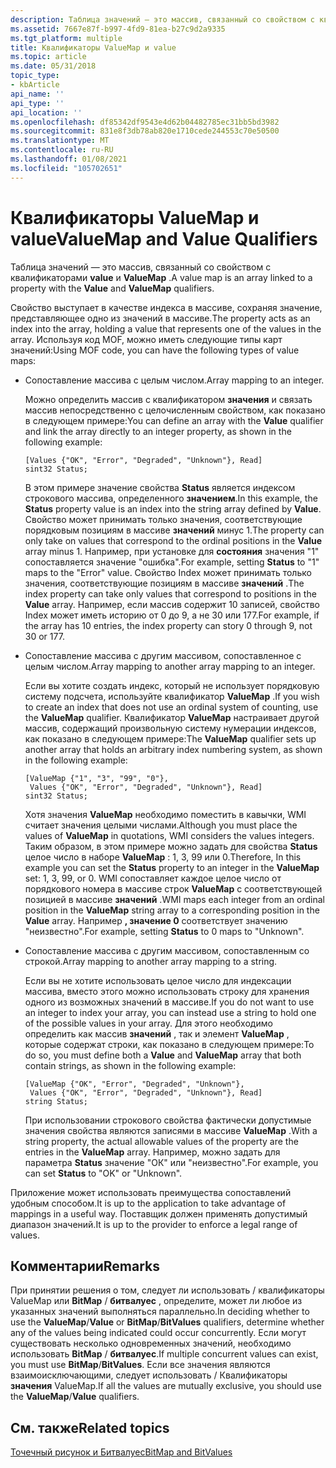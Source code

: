 ```yaml
---
description: Таблица значений — это массив, связанный со свойством с квалификаторами Value и ValueMap.
ms.assetid: 7667e87f-b997-4fd9-81ea-b27c9d2a9335
ms.tgt_platform: multiple
title: Квалификаторы ValueMap и value
ms.topic: article
ms.date: 05/31/2018
topic_type:
- kbArticle
api_name: ''
api_type: ''
api_location: ''
ms.openlocfilehash: df85342df9543e4d62b04482785ec31bb5bd3982
ms.sourcegitcommit: 831e8f3db78ab820e1710cede244553c70e50500
ms.translationtype: MT
ms.contentlocale: ru-RU
ms.lasthandoff: 01/08/2021
ms.locfileid: "105702651"
---
```

# <a name="valuemap-and-value-qualifiers"></a><span data-ttu-id="a8bf1-103">Квалификаторы ValueMap и value</span><span class="sxs-lookup"><span data-stu-id="a8bf1-103">ValueMap and Value Qualifiers</span></span>

<span data-ttu-id="a8bf1-104">Таблица значений — это массив, связанный со свойством с квалификаторами **value** и **ValueMap** .</span><span class="sxs-lookup"><span data-stu-id="a8bf1-104">A value map is an array linked to a property with the **Value** and **ValueMap** qualifiers.</span></span>

<span data-ttu-id="a8bf1-105">Свойство выступает в качестве индекса в массиве, сохраняя значение, представляющее одно из значений в массиве.</span><span class="sxs-lookup"><span data-stu-id="a8bf1-105">The property acts as an index into the array, holding a value that represents one of the values in the array.</span></span> <span data-ttu-id="a8bf1-106">Используя код MOF, можно иметь следующие типы карт значений:</span><span class="sxs-lookup"><span data-stu-id="a8bf1-106">Using MOF code, you can have the following types of value maps:</span></span>

-   <span data-ttu-id="a8bf1-107">Сопоставление массива с целым числом.</span><span class="sxs-lookup"><span data-stu-id="a8bf1-107">Array mapping to an integer.</span></span>

    <span data-ttu-id="a8bf1-108">Можно определить массив с квалификатором **значения** и связать массив непосредственно с целочисленным свойством, как показано в следующем примере:</span><span class="sxs-lookup"><span data-stu-id="a8bf1-108">You can define an array with the **Value** qualifier and link the array directly to an integer property, as shown in the following example:</span></span>

    ``` syntax
    [Values {"OK", "Error", "Degraded", "Unknown"}, Read]
    sint32 Status;
    ```

    <span data-ttu-id="a8bf1-109">В этом примере значение свойства **Status** является индексом строкового массива, определенного **значением**.</span><span class="sxs-lookup"><span data-stu-id="a8bf1-109">In this example, the **Status** property value is an index into the string array defined by **Value**.</span></span> <span data-ttu-id="a8bf1-110">Свойство может принимать только значения, соответствующие порядковым позициям в массиве **значений** минус 1.</span><span class="sxs-lookup"><span data-stu-id="a8bf1-110">The property can only take on values that correspond to the ordinal positions in the **Value** array minus 1.</span></span> <span data-ttu-id="a8bf1-111">Например, при установке для **состояния** значения "1" сопоставляется значение "ошибка".</span><span class="sxs-lookup"><span data-stu-id="a8bf1-111">For example, setting **Status** to "1" maps to the "Error" value.</span></span> <span data-ttu-id="a8bf1-112">Свойство Index может принимать только значения, соответствующие позициям в массиве **значений** .</span><span class="sxs-lookup"><span data-stu-id="a8bf1-112">The index property can take only values that correspond to positions in the **Value** array.</span></span> <span data-ttu-id="a8bf1-113">Например, если массив содержит 10 записей, свойство Index может иметь историю от 0 до 9, а не 30 или 177.</span><span class="sxs-lookup"><span data-stu-id="a8bf1-113">For example, if the array has 10 entries, the index property can story 0 through 9, not 30 or 177.</span></span>

-   <span data-ttu-id="a8bf1-114">Сопоставление массива с другим массивом, сопоставленное с целым числом.</span><span class="sxs-lookup"><span data-stu-id="a8bf1-114">Array mapping to another array mapping to an integer.</span></span>

    <span data-ttu-id="a8bf1-115">Если вы хотите создать индекс, который не использует порядковую систему подсчета, используйте квалификатор **ValueMap** .</span><span class="sxs-lookup"><span data-stu-id="a8bf1-115">If you wish to create an index that does not use an ordinal system of counting, use the **ValueMap** qualifier.</span></span> <span data-ttu-id="a8bf1-116">Квалификатор **ValueMap** настраивает другой массив, содержащий произвольную систему нумерации индексов, как показано в следующем примере:</span><span class="sxs-lookup"><span data-stu-id="a8bf1-116">The **ValueMap** qualifier sets up another array that holds an arbitrary index numbering system, as shown in the following example:</span></span>

    ``` syntax
    [ValueMap {"1", "3", "99", "0"}, 
     Values {"OK", "Error", "Degraded", "Unknown"}, Read]
    sint32 Status;
    ```

    <span data-ttu-id="a8bf1-117">Хотя значения **ValueMap** необходимо поместить в кавычки, WMI считает значения целыми числами.</span><span class="sxs-lookup"><span data-stu-id="a8bf1-117">Although you must place the values of **ValueMap** in quotations, WMI considers the values integers.</span></span> <span data-ttu-id="a8bf1-118">Таким образом, в этом примере можно задать для свойства **Status** целое число в наборе **ValueMap** : 1, 3, 99 или 0.</span><span class="sxs-lookup"><span data-stu-id="a8bf1-118">Therefore, In this example you can set the **Status** property to an integer in the **ValueMap** set: 1, 3, 99, or 0.</span></span> <span data-ttu-id="a8bf1-119">WMI сопоставляет каждое целое число от порядкового номера в массиве строк **ValueMap** с соответствующей позицией в массиве **значений** .</span><span class="sxs-lookup"><span data-stu-id="a8bf1-119">WMI maps each integer from an ordinal position in the **ValueMap** string array to a corresponding position in the **Value** array.</span></span> <span data-ttu-id="a8bf1-120">Например **, значение 0** соответствует значению "неизвестно".</span><span class="sxs-lookup"><span data-stu-id="a8bf1-120">For example, setting **Status** to 0 maps to "Unknown".</span></span>

-   <span data-ttu-id="a8bf1-121">Сопоставление массива с другим массивом, сопоставленным со строкой.</span><span class="sxs-lookup"><span data-stu-id="a8bf1-121">Array mapping to another array mapping to a string.</span></span>

    <span data-ttu-id="a8bf1-122">Если вы не хотите использовать целое число для индексации массива, вместо этого можно использовать строку для хранения одного из возможных значений в массиве.</span><span class="sxs-lookup"><span data-stu-id="a8bf1-122">If you do not want to use an integer to index your array, you can instead use a string to hold one of the possible values in your array.</span></span> <span data-ttu-id="a8bf1-123">Для этого необходимо определить как массив **значений** , так и элемент **ValueMap** , которые содержат строки, как показано в следующем примере:</span><span class="sxs-lookup"><span data-stu-id="a8bf1-123">To do so, you must define both a **Value** and **ValueMap** array that both contain strings, as shown in the following example:</span></span>

    ``` syntax
    [ValueMap {"OK", "Error", "Degraded", "Unknown"}, 
     Values {"OK", "Error", "Degraded", "Unknown"}, Read]
    string Status;
    ```

    <span data-ttu-id="a8bf1-124">При использовании строкового свойства фактически допустимые значения свойства являются записями в массиве **ValueMap** .</span><span class="sxs-lookup"><span data-stu-id="a8bf1-124">With a string property, the actual allowable values of the property are the entries in the **ValueMap** array.</span></span> <span data-ttu-id="a8bf1-125">Например, можно задать для параметра **Status** значение "ОК" или "неизвестно".</span><span class="sxs-lookup"><span data-stu-id="a8bf1-125">For example, you can set **Status** to "OK" or "Unknown".</span></span>

<span data-ttu-id="a8bf1-126">Приложение может использовать преимущества сопоставлений удобным способом.</span><span class="sxs-lookup"><span data-stu-id="a8bf1-126">It is up to the application to take advantage of mappings in a useful way.</span></span> <span data-ttu-id="a8bf1-127">Поставщик должен применять допустимый диапазон значений.</span><span class="sxs-lookup"><span data-stu-id="a8bf1-127">It is up to the provider to enforce a legal range of values.</span></span>

## <a name="remarks"></a><span data-ttu-id="a8bf1-128">Комментарии</span><span class="sxs-lookup"><span data-stu-id="a8bf1-128">Remarks</span></span>

<span data-ttu-id="a8bf1-129">При принятии решения о том, следует ли использовать /  квалификаторы ValueMap или **BitMap** / **битвалуес** , определите, может ли любое из указанных значений выполняться параллельно.</span><span class="sxs-lookup"><span data-stu-id="a8bf1-129">In deciding whether to use the **ValueMap**/**Value** or **BitMap**/**BitValues** qualifiers, determine whether any of the values being indicated could occur concurrently.</span></span> <span data-ttu-id="a8bf1-130">Если могут существовать несколько одновременных значений, необходимо использовать **BitMap** / **битвалуес**.</span><span class="sxs-lookup"><span data-stu-id="a8bf1-130">If multiple concurrent values can exist, you must use **BitMap**/**BitValues**.</span></span> <span data-ttu-id="a8bf1-131">Если все значения являются взаимоисключающими, следует использовать  / Квалификаторы **значения** ValueMap.</span><span class="sxs-lookup"><span data-stu-id="a8bf1-131">If all the values are mutually exclusive, you should use the **ValueMap**/**Value** qualifiers.</span></span>

## <a name="related-topics"></a><span data-ttu-id="a8bf1-132">См. также</span><span class="sxs-lookup"><span data-stu-id="a8bf1-132">Related topics</span></span>

<dl> <dt>

[<span data-ttu-id="a8bf1-133">Точечный рисунок и Битвалуес</span><span class="sxs-lookup"><span data-stu-id="a8bf1-133">BitMap and BitValues</span></span>](bitmap-and-bitvalues.md)
</dt> </dl>

 

 



